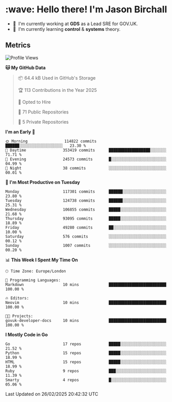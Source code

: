 <h1 align="left" id="jason-title">:wave: Hello there! I'm Jason Birchall</h1>

- :office: &nbsp;I'm currently working at **GDS** as a Lead SRE for GOV.UK.
- :seedling: &nbsp;I’m currently learning **control** & **systems** theory.

<h2>Metrics</h2>

<!--START_SECTION:waka-->
![Profile Views](http://img.shields.io/badge/Profile%20Views-0-blue)

**🐱 My GitHub Data** 

> 📦 64.4 kB Used in GitHub's Storage 
 > 
> 🏆 113 Contributions in the Year 2025
 > 
> 💼 Opted to Hire
 > 
> 📜 71 Public Repositories 
 > 
> 🔑 5 Private Repositories 
 > 
**I'm an Early 🐤** 

```text
🌞 Morning                114822 commits      ██████░░░░░░░░░░░░░░░░░░░   23.30 % 
🌆 Daytime                353419 commits      ██████████████████░░░░░░░   71.71 % 
🌃 Evening                24573 commits       █░░░░░░░░░░░░░░░░░░░░░░░░   04.99 % 
🌙 Night                  38 commits          ░░░░░░░░░░░░░░░░░░░░░░░░░   00.01 % 
```
📅 **I'm Most Productive on Tuesday** 

```text
Monday                   117301 commits      ██████░░░░░░░░░░░░░░░░░░░   23.80 % 
Tuesday                  124738 commits      ██████░░░░░░░░░░░░░░░░░░░   25.31 % 
Wednesday                106855 commits      █████░░░░░░░░░░░░░░░░░░░░   21.68 % 
Thursday                 93095 commits       █████░░░░░░░░░░░░░░░░░░░░   18.89 % 
Friday                   49280 commits       ██░░░░░░░░░░░░░░░░░░░░░░░   10.00 % 
Saturday                 576 commits         ░░░░░░░░░░░░░░░░░░░░░░░░░   00.12 % 
Sunday                   1007 commits        ░░░░░░░░░░░░░░░░░░░░░░░░░   00.20 % 
```


📊 **This Week I Spent My Time On** 

```text
🕑︎ Time Zone: Europe/London

💬 Programming Languages: 
Markdown                 10 mins             █████████████████████████   100.00 % 

🔥 Editors: 
Neovim                   10 mins             █████████████████████████   100.00 % 

🐱‍💻 Projects: 
govuk-developer-docs     10 mins             █████████████████████████   100.00 % 
```

**I Mostly Code in Go** 

```text
Go                       17 repos            █████░░░░░░░░░░░░░░░░░░░░   21.52 % 
Python                   15 repos            █████░░░░░░░░░░░░░░░░░░░░   18.99 % 
HTML                     15 repos            █████░░░░░░░░░░░░░░░░░░░░   18.99 % 
Ruby                     9 repos             ███░░░░░░░░░░░░░░░░░░░░░░   11.39 % 
Smarty                   4 repos             █░░░░░░░░░░░░░░░░░░░░░░░░   05.06 % 
```




 Last Updated on 26/02/2025 20:42:32 UTC
<!--END_SECTION:waka-->

<!-- links -->

[issues page]: https://github.com/jasonBirchall/jasonBirchall/issues "jasonBirchall/issues"
